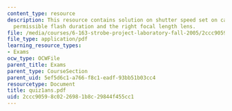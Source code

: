 ```yaml
---
content_type: resource
description: This resource contains solution on shutter speed set on camera, maximum
  permissible flash duration and the right focal length lens.
file: /media/courses/6-163-strobe-project-laboratory-fall-2005/2ccc90598c0226981b8c29844f455cc1_quiz1ans.pdf
file_type: application/pdf
learning_resource_types:
- Exams
ocw_type: OCWFile
parent_title: Exams
parent_type: CourseSection
parent_uid: 5ef5d6c1-a766-f8c1-eadf-93bb51b03cc4
resourcetype: Document
title: quiz1ans.pdf
uid: 2ccc9059-8c02-2698-1b8c-29844f455cc1
---
```


